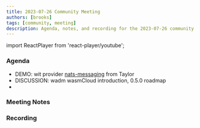 ```yaml
---
title: 2023-07-26 Community Meeting
authors: [brooks]
tags: [community, meeting]
description: Agenda, notes, and recording for the 2023-07-26 community meeting
---
```


import ReactPlayer from 'react-player/youtube';

### Agenda

- DEMO: wit provider [nats-messaging](https://github.com/thomastaylor312/nats-messaging-wit) from Taylor 
- DISCUSSION: wadm wasmCloud introduction, 0.5.0 roadmap
- 

<!--truncate-->

### Meeting Notes

### Recording

<ReactPlayer url='https://www.youtube.com/watch?v=b-B0XDJhs8U' controls />
